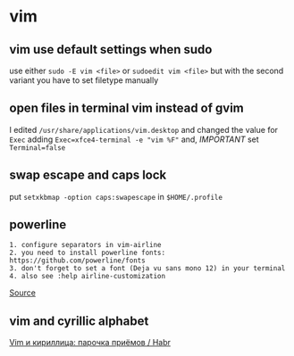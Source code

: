 # vim

## vim use default settings when sudo
use either `sudo -E vim <file>` or `sudoedit vim <file>`
but with the second variant you have to set filetype manually

## open files in terminal vim instead of gvim
 I edited `/usr/share/applications/vim.desktop` and changed the value for `Exec`
 adding `Exec=xfce4-terminal -e "vim %F"` and, *IMPORTANT* set `Terminal=false`

## swap escape and caps lock
put `setxkbmap -option caps:swapescape` in `$HOME/.profile`

## powerline
    1. configure separators in vim-airline
    2. you need to install powerline fonts: https://github.com/powerline/fonts
    3. don't forget to set a font (Deja vu sans mono 12) in your terminal
    4. also see :help airline-customization
[Source](https://vi.stackexchange.com/questions/3359/how-do-i-fix-the-status-bar-symbols-in-the-airline-plugin)

## vim and cyrillic alphabet
[Vim и кириллица: парочка приёмов / Habr](https://habr.com/post/98393/)

